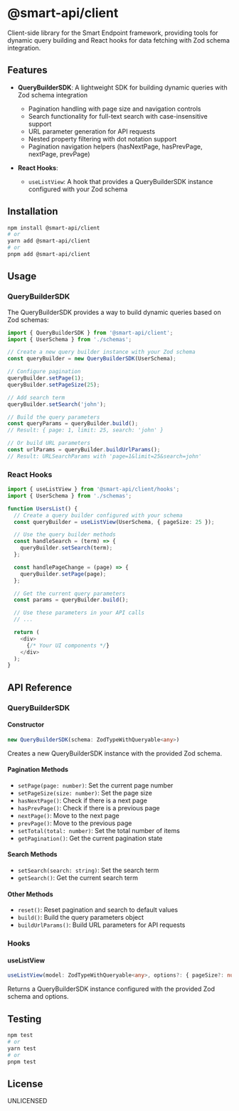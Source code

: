 # @smart-api/client

Client-side library for the Smart Endpoint framework, providing tools for dynamic query building and React hooks for data fetching with Zod schema integration.

## Features

- **QueryBuilderSDK**: A lightweight SDK for building dynamic queries with Zod schema integration
  - Pagination handling with page size and navigation controls
  - Search functionality for full-text search with case-insensitive support
  - URL parameter generation for API requests
  - Nested property filtering with dot notation support
  - Pagination navigation helpers (hasNextPage, hasPrevPage, nextPage, prevPage)

- **React Hooks**:
  - `useListView`: A hook that provides a QueryBuilderSDK instance configured with your Zod schema

## Installation

```bash
npm install @smart-api/client
# or
yarn add @smart-api/client
# or
pnpm add @smart-api/client
```

## Usage

### QueryBuilderSDK

The QueryBuilderSDK provides a way to build dynamic queries based on Zod schemas:

```typescript
import { QueryBuilderSDK } from '@smart-api/client';
import { UserSchema } from './schemas';

// Create a new query builder instance with your Zod schema
const queryBuilder = new QueryBuilderSDK(UserSchema);

// Configure pagination
queryBuilder.setPage(1);
queryBuilder.setPageSize(25);

// Add search term
queryBuilder.setSearch('john');

// Build the query parameters
const queryParams = queryBuilder.build();
// Result: { page: 1, limit: 25, search: 'john' }

// Or build URL parameters
const urlParams = queryBuilder.buildUrlParams();
// Result: URLSearchParams with 'page=1&limit=25&search=john'
```

### React Hooks

```typescript
import { useListView } from '@smart-api/client/hooks';
import { UserSchema } from './schemas';

function UsersList() {
  // Create a query builder configured with your schema
  const queryBuilder = useListView(UserSchema, { pageSize: 25 });

  // Use the query builder methods
  const handleSearch = (term) => {
    queryBuilder.setSearch(term);
  };

  const handlePageChange = (page) => {
    queryBuilder.setPage(page);
  };

  // Get the current query parameters
  const params = queryBuilder.build();

  // Use these parameters in your API calls
  // ...

  return (
    <div>
      {/* Your UI components */}
    </div>
  );
}
```

## API Reference

### QueryBuilderSDK

#### Constructor

```typescript
new QueryBuilderSDK(schema: ZodTypeWithQueryable<any>)
```

Creates a new QueryBuilderSDK instance with the provided Zod schema.

#### Pagination Methods

- `setPage(page: number)`: Set the current page number
- `setPageSize(size: number)`: Set the page size
- `hasNextPage()`: Check if there is a next page
- `hasPrevPage()`: Check if there is a previous page
- `nextPage()`: Move to the next page
- `prevPage()`: Move to the previous page
- `setTotal(total: number)`: Set the total number of items
- `getPagination()`: Get the current pagination state

#### Search Methods

- `setSearch(search: string)`: Set the search term
- `getSearch()`: Get the current search term

#### Other Methods

- `reset()`: Reset pagination and search to default values
- `build()`: Build the query parameters object
- `buildUrlParams()`: Build URL parameters for API requests

### Hooks

#### useListView

```typescript
useListView(model: ZodTypeWithQueryable<any>, options?: { pageSize?: number })
```

Returns a QueryBuilderSDK instance configured with the provided Zod schema and options.

## Testing

```bash
npm test
# or
yarn test
# or
pnpm test
```

## License

UNLICENSED
